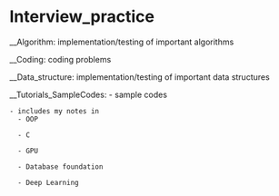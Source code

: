 # Interview_practice
__Algorithm: implementation/testing of important algorithms

__Coding: coding problems

__Data_structure: implementation/testing of important data structures

__Tutorials_SampleCodes:
    - sample codes
    
    - includes my notes in 
      - OOP

      - C
      
      - GPU 
      
      - Database foundation
      
      - Deep Learning  